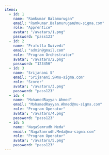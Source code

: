 ```yaml
---
items:
  - id: 1
    name: "Ramkumar Balamurugan"
    email: "Ramkumar.Balamurugan@mu-sigma.com"
    role: "Apprentice"
    avatar: "/avatars/1.png"
    password: "pass123"
  - id: 2
    name: "Prafulla Dwivedi"
    email: "admin@gmail.com"
    role: "Program Orchestrator"
    avatar: "/avatars/2.png"
    password: "123456"
  - id: 3
    name: "Srijanani S"
    email: "Srijanani.S@mu-sigma.com"
    role: "Scorer"
    avatar: "/avatars/3.png"
    password: "pass123"
  - id: 4
    name: "MohamedRayyan Ahmed"
    email: "MohamedRayyan.Ahmed@mu-sigma.com"
    role: "Program Operator"
    avatar: "/avatars/4.png"
    password: "pass123"
  - id: 5
    name: "NagaSamrudh Meda"
    email: "NagaSamrudh.Meda@mu-sigma.com"
    role: "Program Operator"
    avatar: "/avatars/5.png"
    password: "pass123"
---
```

